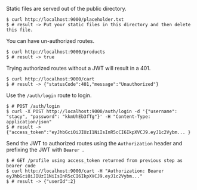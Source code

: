 Static files are served out of the public directory.

```
$ curl http://localhost:9000/placeholder.txt
$ # result -> Put your static files in this directory and then delete this file.
```

You can have un-authorized routes.

```
$ curl http://localhost:9000/products
$ # result -> true
```

Trying authorized routes without a JWT will result in a 401.

```
$ curl http://localhost:9000/cart
$ # result -> {"statusCode":401,"message":"Unauthorized"}                                 
```

Use the `/auth/login` route to login.

```
$ # POST /auth/login
$ curl -X POST http://localhost:9000/auth/login -d '{"username": "stacy", "password": "kkmUhEb3fTg"}' -H "Content-Type: application/json"
$ # result -> {"access_token":"eyJhbGciOiJIUzI1NiIsInR5cCI6IkpXVCJ9.eyJ1c2Vybm... }
```

Send the JWT to authorized routes using the `Authorization` header and prefixing the JWT with `Bearer `.

```
$ # GET /profile using access_token returned from previous step as bearer code
$ curl http://localhost:9000/cart -H "Authorization: Bearer eyJhbGciOiJIUzI1NiIsInR5cCI6IkpXVCJ9.eyJ1c2Vybm..."
$ # result -> {"userId":2}
```
